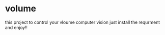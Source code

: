 # volume

this project to control  your vloume computer vision
just install the requrment and enjoy!!
